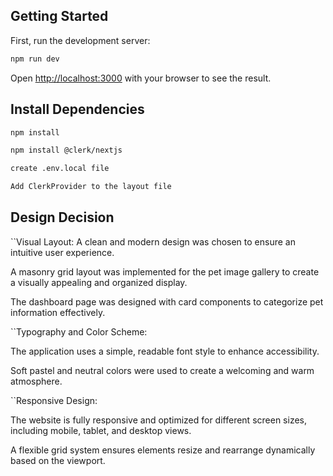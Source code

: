 ## Getting Started

First, run the development server:

```bash
npm run dev
```

Open [http://localhost:3000](http://localhost:3000) with your browser to see the result.

## Install Dependencies

```bash
npm install
```

```bash
npm install @clerk/nextjs
```

```bash
create .env.local file
```

```bash
Add ClerkProvider to the layout file
```

## Design Decision

``Visual Layout:
A clean and modern design was chosen to ensure an intuitive user experience.

A masonry grid layout was implemented for the pet image gallery to create a visually appealing and organized display.

The dashboard page was designed with card components to categorize pet information effectively.

``Typography and Color Scheme:

The application uses a simple, readable font style to enhance accessibility.

Soft pastel and neutral colors were used to create a welcoming and warm atmosphere.

``Responsive Design:

The website is fully responsive and optimized for different screen sizes, including mobile, tablet, and desktop views.

A flexible grid system ensures elements resize and rearrange dynamically based on the viewport.

```

```

